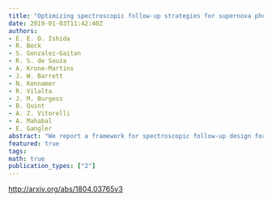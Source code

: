 ```yaml
---
title: "Optimizing spectroscopic follow-up strategies for supernova photometric   classification with active learning"
date: 2019-01-03T11:42:40Z
authors:
- E. E. O. Ishida
- R. Beck
- S. Gonzalez-Gaitan
- R. S. de Souza
- A. Krone-Martins
- J. W. Barrett
- N. Kennamer
- R. Vilalta
- J. M. Burgess
- B. Quint
- A. Z. Vitorelli
- A. Mahabal
- E. Gangler
abstract: "We report a framework for spectroscopic follow-up design for optimizing supernova photometric classification. The strategy accounts for the unavoidable mismatch between spectroscopic and photometric samples, and can be used even in the beginning of a new survey -- without any initial training set. The framework falls under the umbrella of active learning (AL), a class of algorithms that aims to minimize labelling costs by identifying a few, carefully chosen, objects which have high potential in improving the classifier predictions. As a proof of concept, we use the simulated data released after the Supernova Photometric Classification Challenge (SNPCC) and a random forest classifier. Our results show that, using only 12% the number of training objects in the SNPCC spectroscopic sample, this approach is able to double purity results. Moreover, in order to take into account multiple spectroscopic observations in the same night, we propose a semi-supervised batch-mode AL algorithm which selects a set of $N=5$ most informative objects at each night. In comparison with the initial state using the traditional approach, our method achieves 2.3 times higher purity and comparable figure of merit results after only 180 days of observation, or 800 queries (73% of the SNPCC spectroscopic sample size). Such results were obtained using the same amount of spectroscopic time necessary to observe the original SNPCC spectroscopic sample, showing that this type of strategy is feasible with current available spectroscopic resources. The code used in this work is available in the COINtoolbox: https://github.com/COINtoolbox/ActSNClass ."
featured: true
tags:
math: true
publication_types: ["2"]
---
```

http://arxiv.org/abs/1804.03765v3
